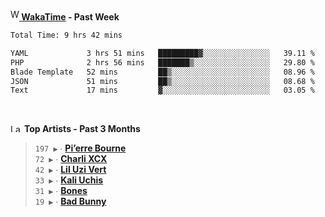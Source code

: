 <img src="https://github.com/dxnter/dxnter/assets/17434202/67b21fa4-d36d-46f9-9dec-f23d976b00ef" alt="WakaTime Logo" width="14" height="18"/><a href="https://wakatime.com/@dxnter" target="_blank"><strong> WakaTime</strong></a><strong> - Past Week</strong>

<!--START_SECTION:waka-->

```txt
Total Time: 9 hrs 42 mins

YAML             3 hrs 51 mins   █████████▓░░░░░░░░░░░░░░░   39.11 %
PHP              2 hrs 56 mins   ███████▒░░░░░░░░░░░░░░░░░   29.80 %
Blade Template   52 mins         ██▒░░░░░░░░░░░░░░░░░░░░░░   08.96 %
JSON             51 mins         ██▒░░░░░░░░░░░░░░░░░░░░░░   08.68 %
Text             17 mins         ▓░░░░░░░░░░░░░░░░░░░░░░░░   03.05 %
```

<!--END_SECTION:waka-->

<br/>

<!--START_LASTFM_ARTISTS:{"period": "3month", "rows": 6}-->
<a href="https://last.fm" target="_blank"><img src="https://user-images.githubusercontent.com/17434202/215290617-e793598d-d7c9-428f-9975-156db1ba89cc.svg" alt="Last.fm Logo" width="18" height="13"/></a> **Top Artists - Past 3 Months**

> `197 ▶️` ∙ **[Pi’erre Bourne](https://www.last.fm/music/Pi%E2%80%99erre+Bourne)**<br/>
> `72 ▶️` ∙ **[Charli XCX](https://www.last.fm/music/Charli+XCX)**<br/>
> `42 ▶️` ∙ **[Lil Uzi Vert](https://www.last.fm/music/Lil+Uzi+Vert)**<br/>
> `33 ▶️` ∙ **[Kali Uchis](https://www.last.fm/music/Kali+Uchis)**<br/>
> `31 ▶️` ∙ **[Bones](https://www.last.fm/music/Bones)**<br/>
> `19 ▶️` ∙ **[Bad Bunny](https://www.last.fm/music/Bad+Bunny)**<br/>
<!--END_LASTFM_ARTISTS-->
